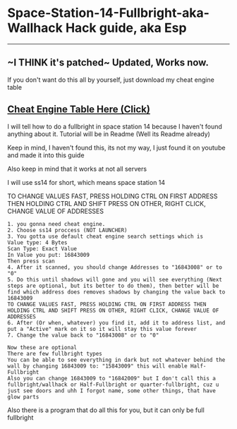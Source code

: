 # Space-Station-14-Fullbright-aka-Wallhack Hack guide, aka Esp
-----------------------------
~I THINK it's patched~ Updated, Works now.
---------------------------
If you don't want do this all by yourself, just download my cheat engine table

[Cheat Engine Table Here (Click)](https://github.com/SadlekAski/Space-Station-14-Fullbright-aka-Wallhack/tree/main/Cheat%20Engine%20Table)
-------------------------------------
I will tell how to do a fullbright in space station 14 because I haven't found anything about it. Tutorial will be in Readme (Well its Readme already)

Keep in mind, I haven't found this, its not my way, I just found it on youtube and made it into this guide

Also keep in mind that it works at not all servers

I will use ss14 for short, which means space station 14

TO CHANGE VALUES FAST, PRESS HOLDING CTRL ON FIRST ADDRESS THEN HOLDING CTRL AND SHIFT PRESS ON OTHER, RIGHT CLICK, CHANGE VALUE OF ADDRESSES
```
1. you gonna need cheat engine.
2. Choose ss14 proccess (NOT LAUNCHER)
3. You gotta use default cheat engine search settings which is
Value type: 4 Bytes
Scan Type: Exact Value
In Value you put: 16843009
Then press scan
4. After it scanned, you should change Addresses to "16843008" or to "0"
5. Do this until shadows will gone and you will see everything (Next steps are optional, but its better to do them), then better will be find which address does removes shadows by changing the value back to 16843009
TO CHANGE VALUES FAST, PRESS HOLDING CTRL ON FIRST ADDRESS THEN HOLDING CTRL AND SHIFT PRESS ON OTHER, RIGHT CLICK, CHANGE VALUE OF ADDRESSES
6. After (Or when, whatever) you find it, add it to address list, and put a "Active" mark on it so it will stay this value forever
7. Change the value back to "16843008" or to "0"
```
```
Now these are optional
There are few fullbright types
You can be able to see everything in dark but not whatever behind the wall by changing 16843009 to: "15843009" this will enable Half-Fullbright
Also you can change 16843009 to "16842009" but I don't call this a fullbright/wallhack or Half-Fullbright or quarter-fullbright, cuz u just see doors and uhh I forgot name, some other things, that have glow parts
```
Also there is a program that do all this for you, but it can only be full fullbright
